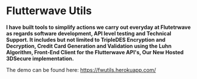 # Flutterwave Utils

<p>
<b>I have built tools to simplify actions we carry out everyday at Flutetrwave as regards software development, API level testing and Technical Support. It includes but not limited to TripleDES Encryption and Decryption, Credit Card Generation and Validation using the Luhn Algorithm, Front-End Client for the Flutterwave API's, Our New Hosted 3DSecure implementation.</b>
</p>

The demo can be found here:
https://fwutils.herokuapp.com/
